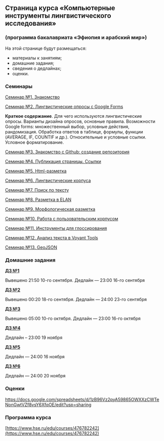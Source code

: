 ## Страница курса «Компьютерные инструменты лингвистического исследования»
### (программа бакалавриата «Эфиопия и арабский мир»)

На этой странице будут размещаться:
- материалы к занятиям;
- домашние задания;
- сведения о дедлайнах;
- оценки.

### Семинары

[Семинар №1. Знакомство](https://polyatomson.github.io/kili_ethiopia/seminars/s1)

[Семинар №2. Лингвистические опросы с Google Forms](https://polyatomson.github.io/kili_ethiopia/seminars/s2)

**Краткое содержание**. Для чего используются лингвистические опросы. Варианты дизайна опросов, основные правила. Возможности Google forms: множественный выбор, условные действия, рандомизация. Обработка ответов в таблице, формулы, функции (AVERAGE, IF, COUNTIF и др.). Относительные и условные ссылки. Условное форматирование.

[Семинар №3. Знакомство с Github: создание репозитория](https://polyatomson.github.io/kili_ethiopia/seminars/s3)

[Семинар №4. Публикация страницы. Ссылки](https://polyatomson.github.io/kili_ethiopia/seminars/s4)

[Семинар №5. Html-разметка](https://polyatomson.github.io/kili_ethiopia/seminars/s5)

[Семинар №6. Лингвистические корпуса](https://polyatomson.github.io/kili_ethiopia/seminars/s6)

[Семинар №7. Поиск по тексту](https://polyatomson.github.io/kili_ethiopia/seminars/s7)

[Семинар №8. Разметка в ELAN](https://polyatomson.github.io/kili_ethiopia/seminars/s8)

[Семинар №9. Морфологическая разметка](https://polyatomson.github.io/kili_ethiopia/seminars/s9)

[Семинар №10. Работа с пользовательским корпусом](https://polyatomson.github.io/kili_ethiopia/seminars/s10)

[Семинар №11. Инструменты для глоссирования](https://polyatomson.github.io/kili_ethiopia/seminars/s11)

[Семинар №12. Анализ текста в Voyant Tools](https://polyatomson.github.io/kili_ethiopia/seminars/s12)

[Семинар №13. GeoJSON](https://polyatomson.github.io/kili_ethiopia/seminars/s13)

### Домашние задания

**[ДЗ №1](https://polyatomson.github.io/kili_ethiopia/dz/dz1)**

Вывешено 21:50 10-го сентября. Дедлайн — 23:00 16-го сентября  

**[ДЗ №2](https://polyatomson.github.io/kili_ethiopia/dz/dz2)**

Вывешено 00:20 18-го сентября. Дедлайн — 24:00 23-го сентября

**[ДЗ №3](https://polyatomson.github.io/kili_ethiopia/dz/dz3)**

Вывешено 05:00 10-го октября. Дедлайн — 23:00 16-го октября

**[ДЗ №4](https://polyatomson.github.io/kili_ethiopia/dz/dz4)**

Дедлайн – 23:00 19 ноября

**[ДЗ №5](https://polyatomson.github.io/kili_ethiopia/dz/dz5)**

Дедлайн — 24:00 16 ноября

**[ДЗ №6](https://polyatomson.github.io/kili_ethiopia/dz/dz6)**

Дедлайн — 24:00 20 ноября

### Оценки

<https://docs.google.com/spreadsheets/d/1zB96Vz2pyA59865OWXXzCWTeNonGwtVZf8vsY6XfqOE/edit?usp=sharing>

### Программа курса

[https://www.hse.ru/edu/courses/476782242](https://www.hse.ru/edu/courses/476782242)
